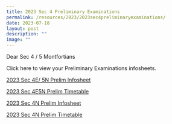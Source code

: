 ```yaml
---
title: 2023 Sec 4 Preliminary Examinations
permalink: /resources/2023/2023sec4preliminaryexaminations/
date: 2023-07-18
layout: post
description: ""
image: ""
---
```

Dear Sec 4 / 5 Montfortians

Click here to view your Preliminary Examinations infosheets.

[2023 Sec 4E/ 5N Prelim Infosheet](/files/2023%204e5n%20prelim%20infosheet.pdf)

[2023 Sec 4E5N Prelim Timetable](/files/2023%204e5n%20prelim%20timetable%20(updated).pdf)

[2023 Sec 4N Prelim Infosheet](/files/2023%204n%20prelim%20infosheet.pdf)

[2023 Sec 4N Prelim Timetable](/files/2023%204n%20prelim%20timetable%20(updated).pdf)

